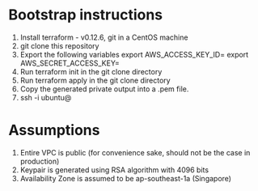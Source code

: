 # Bootstrap instructions
1. Install terraform - v0.12.6, git in a CentOS machine
2. git clone this repository
3. Export the following variables
  export AWS_ACCESS_KEY_ID=<INSERT YOUR AWS ACCESS KEY>
  export AWS_SECRET_ACCESS_KEY=<INSERT YOUR AWS SECRET KEY>
4. Run terraform init in the git clone directory
5. Run terraform apply in the git clone directory
6. Copy the generated private output into a <filename>.pem file.
7. ssh -i <pem file> ubuntu@<public ip address of ec2>

# Assumptions
1. Entire VPC is public (for convenience sake, should not be the case in production)
2. Keypair is generated using RSA algorithm with 4096 bits
3. Availability Zone is assumed to be ap-southeast-1a (Singapore)
